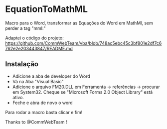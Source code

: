 # EquationToMathML
Macro para o Word, transformar as Equações do Word em MathMl, sem perder a tag "mml:"

Adaptei o código do projeto: https://github.com/CommWebTeam/vba/blob/748ac5ebc45c3bf801e2df7c6762e2e203443847/README.md

## Instalação

 - Adicione a aba de developer do Word
 - Vá na Aba "Visual Basic" 
 - Adicione o arquivo FM20.DLL em Ferramenta -> referências -> procurar em System32. Cheque se "Microsoft Forms 2.0 Object Library" está ativo.
 - Feche e abra de novo o word

Para rodar a macro basta clicar e fim!

Thanks to @CommWebTeam !
